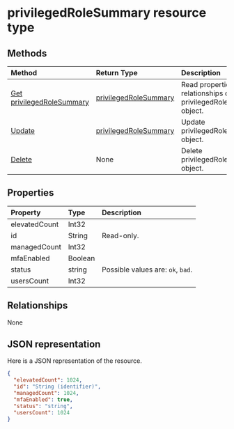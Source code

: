 # privilegedRoleSummary resource type




## Methods

| Method		   | Return Type	|Description|
|:---------------|:--------|:----------|
|[Get privilegedRoleSummary](../api/privilegedrolesummary_get.md) | [privilegedRoleSummary](privilegedrolesummary.md) |Read properties and relationships of privilegedRoleSummary object.|
|[Update](../api/privilegedrolesummary_update.md) | [privilegedRoleSummary](privilegedrolesummary.md)	|Update privilegedRoleSummary object. |
|[Delete](../api/privilegedrolesummary_delete.md) | None |Delete privilegedRoleSummary object. |

## Properties
| Property	   | Type	|Description|
|:---------------|:--------|:----------|
|elevatedCount|Int32||
|id|String| Read-only.|
|managedCount|Int32||
|mfaEnabled|Boolean||
|status|string| Possible values are: `ok`, `bad`.|
|usersCount|Int32||

## Relationships
None


## JSON representation

Here is a JSON representation of the resource.

<!-- {
  "blockType": "resource",
  "optionalProperties": [

  ],
  "@odata.type": "microsoft.graph.privilegedRoleSummary"
}-->

```json
{
  "elevatedCount": 1024,
  "id": "String (identifier)",
  "managedCount": 1024,
  "mfaEnabled": true,
  "status": "string",
  "usersCount": 1024
}

```

<!-- uuid: 8fcb5dbc-d5aa-4681-8e31-b001d5168d79
2015-10-25 14:57:30 UTC -->
<!-- {
  "type": "#page.annotation",
  "description": "privilegedRoleSummary resource",
  "keywords": "",
  "section": "documentation",
  "tocPath": ""
}-->